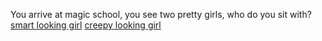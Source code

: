 You arrive at magic school, you see two pretty girls, who do you sit with?
[smart looking girl](smart-girl.md)
[creepy looking girl](creep-girl.md)
